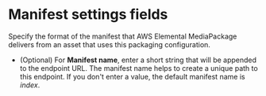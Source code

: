 # Manifest settings fields<a name="cfigs-mss-manset"></a>

Specify the format of the manifest that AWS Elemental MediaPackage delivers from an asset that uses this packaging configuration\.
+ \(Optional\) For **Manifest name**, enter a short string that will be appended to the endpoint URL\. The manifest name helps to create a unique path to this endpoint\. If you don't enter a value, the default manifest name is *index*\.